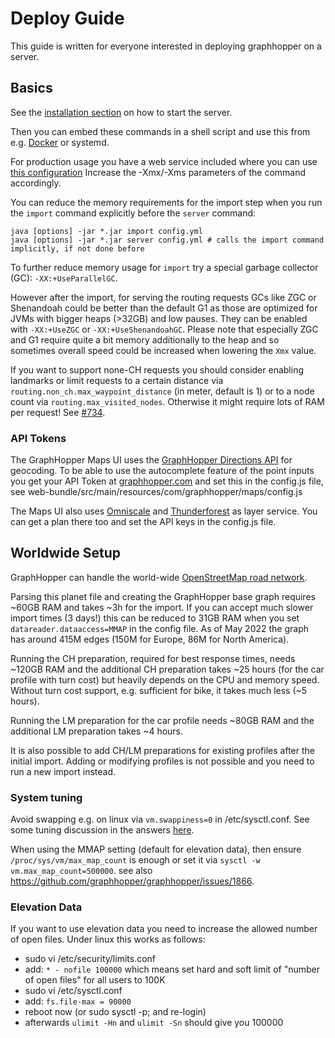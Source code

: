 # Deploy Guide

This guide is written for everyone interested in deploying graphhopper on a server.

## Basics

See the [installation section](../../README.md#installation) on how to start the server.

Then you can embed these commands in a shell script and use this from e.g. [Docker](../../README.md#docker) or systemd.

For production usage you have a web service included where you can use [this configuration](https://raw.githubusercontent.com/graphhopper/graphhopper/master/config-example.yml)
Increase the -Xmx/-Xms parameters of the command accordingly.

You can reduce the memory requirements for the import step when you run the `import` command explicitly before the `server` command:

```
java [options] -jar *.jar import config.yml
java [options] -jar *.jar server config.yml # calls the import command implicitly, if not done before
```

To further reduce memory usage for `import` try a special garbage collector (GC): `-XX:+UseParallelGC`.

However after the import, for serving the routing requests GCs like ZGC or Shenandoah could be better than the default G1 as those are optimized for JVMs with bigger heaps (>32GB) and low pauses.
They can be enabled with `-XX:+UseZGC` or `-XX:+UseShenandoahGC`. Please note that especially ZGC and G1 require quite a
bit memory additionally to the heap and so sometimes overall speed could be increased when lowering the `Xmx` value.

If you want to support none-CH requests you should consider enabling landmarks or limit requests to a
certain distance via `routing.non_ch.max_waypoint_distance` (in meter, default is 1) or
to a node count via `routing.max_visited_nodes`.
Otherwise it might require lots of RAM per request! See [#734](https://github.com/graphhopper/graphhopper/issues/734).

### API Tokens

The GraphHopper Maps UI uses the [GraphHopper Directions API](https://docs.graphhopper.com/#tag/Geocoding-API) for geocoding.
To be able to use the autocomplete feature of the point inputs you get your API Token at
[graphhopper.com](https://www.graphhopper.com/) and set this in the config.js file, see
web-bundle/src/main/resources/com/graphhopper/maps/config.js

The Maps UI also uses [Omniscale](http://omniscale.com/) and [Thunderforest](http://thunderforest.com/) as layer service.
You can get a plan there too and set the API keys in the config.js file.


## Worldwide Setup

GraphHopper can handle the world-wide [OpenStreetMap road network](http://planet.osm.org/).

Parsing this planet file and creating the GraphHopper base graph requires ~60GB RAM and takes ~3h for the import. If you can accept
much slower import times (3 days!) this can be reduced to 31GB RAM when you set `datareader.dataaccess=MMAP` in the config file.
As of May 2022 the graph has around 415M edges (150M for Europe, 86M for North America).

Running the CH preparation, required for best response times, needs ~120GB RAM and the additional CH preparation takes ~25 hours
(for the car profile with turn cost) but heavily depends on the CPU and memory speed. Without turn cost
support, e.g. sufficient for bike, it takes much less (~5 hours).

Running the LM preparation for the car profile needs ~80GB RAM and
the additional LM preparation takes ~4 hours.

It is also possible to add CH/LM preparations for existing profiles after the initial import.
Adding or modifying profiles is not possible and you need to run a new import instead.

### System tuning

Avoid swapping e.g. on linux via `vm.swappiness=0` in /etc/sysctl.conf. See some tuning discussion in the answers [here](http://stackoverflow.com/q/38905739/194609).

When using the MMAP setting (default for elevation data), then ensure `/proc/sys/vm/max_map_count` is enough or set it via `sysctl -w vm.max_map_count=500000`. see also https://github.com/graphhopper/graphhopper/issues/1866.

### Elevation Data

If you want to use elevation data you need to increase the allowed number of open files. Under linux this works as follows:

 * sudo vi /etc/security/limits.conf
 * add: `* - nofile 100000`
   which means set hard and soft limit of "number of open files" for all users to 100K
 * sudo vi /etc/sysctl.conf
 * add: `fs.file-max = 90000`
 * reboot now (or sudo sysctl -p; and re-login)
 * afterwards `ulimit -Hn` and `ulimit -Sn` should give you 100000
 
